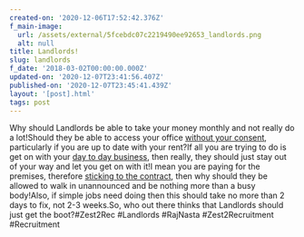```yaml
---
created-on: '2020-12-06T17:52:42.376Z'
f_main-image:
  url: /assets/external/5fcebdc07c2219490ee92653_landlords.png
  alt: null
title: Landlords!
slug: landlords
f_date: '2018-03-02T00:00:00.000Z'
updated-on: '2020-12-07T23:41:56.407Z'
published-on: '2020-12-07T23:45:41.439Z'
layout: '[post].html'
tags: post
---
```


Why should Landlords be able to take your money monthly and not really do a lot!Should they be able to access your office [without your consent](#), particularly if you are up to date with your rent?If all you are trying to do is get on with your [day to day business](#), then really, they should just stay out of your way and let you get on with it!I mean you are paying for the premises, therefore [sticking to the contract](#), then why should they be allowed to walk in unannounced and be nothing more than a busy body!Also, if simple jobs need doing then this should take no more than 2 days to fix, not 2-3 weeks.So, who out there thinks that Landlords should just get the boot?#Zest2Rec #Landlords #RajNasta #Zest2Recruitment #Recruitment
